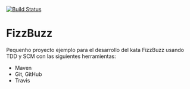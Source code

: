 [![Build Status](https://travis-ci.org/[andresjordanze]/[FizzBuzz].png)](https://travis-ci.org/[andresjordanze]/[FizzBuzz])


FizzBuzz
========
Pequenho proyecto ejemplo para el desarrollo del kata FizzBuzz usando TDD y SCM con las siguientes herramientas:
* Maven
* Git, GitHub
* Travis
